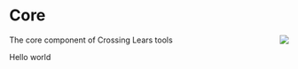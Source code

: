 # Core
The core component of Crossing Lears tools
<img src="https://github.com/user-attachments/assets/635f1ca3-ccb6-4b10-b55e-514b805c2d91" align="right" style="margin-left: 10px;"/>

Hello world
